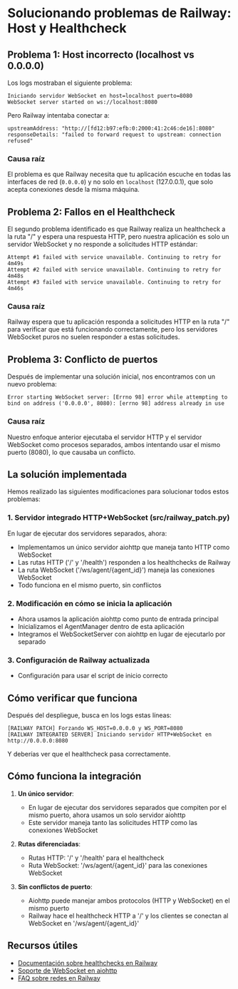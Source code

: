 # Solucionando problemas de Railway: Host y Healthcheck

## Problema 1: Host incorrecto (localhost vs 0.0.0.0)

Los logs mostraban el siguiente problema:

```
Iniciando servidor WebSocket en host=localhost puerto=8080
WebSocket server started on ws://localhost:8080
```

Pero Railway intentaba conectar a:
```
upstreamAddress: "http://[fd12:b97:efb:0:2000:41:2c46:de16]:8080"
responseDetails: "failed to forward request to upstream: connection refused"
```

### Causa raíz
El problema es que Railway necesita que tu aplicación escuche en todas las interfaces de red (`0.0.0.0`) y no solo en `localhost` (127.0.0.1), que solo acepta conexiones desde la misma máquina.

## Problema 2: Fallos en el Healthcheck

El segundo problema identificado es que Railway realiza un healthcheck a la ruta "/" y espera una respuesta HTTP, pero nuestra aplicación es solo un servidor WebSocket y no responde a solicitudes HTTP estándar:

```
Attempt #1 failed with service unavailable. Continuing to retry for 4m49s
Attempt #2 failed with service unavailable. Continuing to retry for 4m48s
Attempt #3 failed with service unavailable. Continuing to retry for 4m46s
```

### Causa raíz
Railway espera que tu aplicación responda a solicitudes HTTP en la ruta "/" para verificar que está funcionando correctamente, pero los servidores WebSocket puros no suelen responder a estas solicitudes.

## Problema 3: Conflicto de puertos

Después de implementar una solución inicial, nos encontramos con un nuevo problema:

```
Error starting WebSocket server: [Errno 98] error while attempting to bind on address ('0.0.0.0', 8080): [errno 98] address already in use
```

### Causa raíz
Nuestro enfoque anterior ejecutaba el servidor HTTP y el servidor WebSocket como procesos separados, ambos intentando usar el mismo puerto (8080), lo que causaba un conflicto.

## La solución implementada

Hemos realizado las siguientes modificaciones para solucionar todos estos problemas:

### 1. Servidor integrado HTTP+WebSocket (src/railway_patch.py)

En lugar de ejecutar dos servidores separados, ahora:
- Implementamos un único servidor aiohttp que maneja tanto HTTP como WebSocket
- Las rutas HTTP ('/' y '/health') responden a los healthchecks de Railway
- La ruta WebSocket ('/ws/agent/{agent_id}') maneja las conexiones WebSocket
- Todo funciona en el mismo puerto, sin conflictos

### 2. Modificación en cómo se inicia la aplicación

- Ahora usamos la aplicación aiohttp como punto de entrada principal
- Inicializamos el AgentManager dentro de esta aplicación
- Integramos el WebSocketServer con aiohttp en lugar de ejecutarlo por separado

### 3. Configuración de Railway actualizada

- Configuración para usar el script de inicio correcto

## Cómo verificar que funciona

Después del despliegue, busca en los logs estas líneas:

```
[RAILWAY PATCH] Forzando WS_HOST=0.0.0.0 y WS_PORT=8080
[RAILWAY INTEGRATED SERVER] Iniciando servidor HTTP+WebSocket en http://0.0.0.0:8080
```

Y deberías ver que el healthcheck pasa correctamente.

## Cómo funciona la integración

1. **Un único servidor**:
   - En lugar de ejecutar dos servidores separados que compiten por el mismo puerto, ahora usamos un solo servidor aiohttp
   - Este servidor maneja tanto las solicitudes HTTP como las conexiones WebSocket

2. **Rutas diferenciadas**:
   - Rutas HTTP: '/' y '/health' para el healthcheck
   - Ruta WebSocket: '/ws/agent/{agent_id}' para las conexiones WebSocket

3. **Sin conflictos de puerto**:
   - Aiohttp puede manejar ambos protocolos (HTTP y WebSocket) en el mismo puerto
   - Railway hace el healthcheck HTTP a '/' y los clientes se conectan al WebSocket en '/ws/agent/{agent_id}'

## Recursos útiles

- [Documentación sobre healthchecks en Railway](https://docs.railway.app/deploy/deployments#healthchecks)
- [Soporte de WebSocket en aiohttp](https://docs.aiohttp.org/en/stable/web_quickstart.html#websockets)
- [FAQ sobre redes en Railway](https://docs.railway.app/faq) 